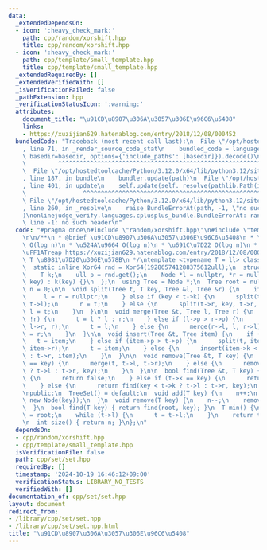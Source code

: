 ```yaml
---
data:
  _extendedDependsOn:
  - icon: ':heavy_check_mark:'
    path: cpp/random/xorshift.hpp
    title: cpp/random/xorshift.hpp
  - icon: ':heavy_check_mark:'
    path: cpp/template/small_template.hpp
    title: cpp/template/small_template.hpp
  _extendedRequiredBy: []
  _extendedVerifiedWith: []
  _isVerificationFailed: false
  _pathExtension: hpp
  _verificationStatusIcon: ':warning:'
  attributes:
    document_title: "\u91CD\u8907\u306A\u3057\u306E\u96C6\u5408"
    links:
    - https://xuzijian629.hatenablog.com/entry/2018/12/08/000452
  bundledCode: "Traceback (most recent call last):\n  File \"/opt/hostedtoolcache/Python/3.12.0/x64/lib/python3.12/site-packages/onlinejudge_verify/documentation/build.py\"\
    , line 71, in _render_source_code_stat\n    bundled_code = language.bundle(stat.path,\
    \ basedir=basedir, options={'include_paths': [basedir]}).decode()\n          \
    \         ^^^^^^^^^^^^^^^^^^^^^^^^^^^^^^^^^^^^^^^^^^^^^^^^^^^^^^^^^^^^^^^^^^^^^^^^^^^^^^^^^\n\
    \  File \"/opt/hostedtoolcache/Python/3.12.0/x64/lib/python3.12/site-packages/onlinejudge_verify/languages/cplusplus.py\"\
    , line 187, in bundle\n    bundler.update(path)\n  File \"/opt/hostedtoolcache/Python/3.12.0/x64/lib/python3.12/site-packages/onlinejudge_verify/languages/cplusplus_bundle.py\"\
    , line 401, in update\n    self.update(self._resolve(pathlib.Path(included), included_from=path))\n\
    \                ^^^^^^^^^^^^^^^^^^^^^^^^^^^^^^^^^^^^^^^^^^^^^^^^^^^^^^^^^\n \
    \ File \"/opt/hostedtoolcache/Python/3.12.0/x64/lib/python3.12/site-packages/onlinejudge_verify/languages/cplusplus_bundle.py\"\
    , line 260, in _resolve\n    raise BundleErrorAt(path, -1, \"no such header\"\
    )\nonlinejudge_verify.languages.cplusplus_bundle.BundleErrorAt: random/xorshift.hpp:\
    \ line -1: no such header\n"
  code: "#pragma once\n#include \"random/xorshift.hpp\"\n#include \"template/small_template.hpp\"\
    \n\n/**\n * @brief \u91CD\u8907\u306A\u3057\u306E\u96C6\u5408\n * \u633F\u5165\
    \ O(log n)\n * \u524A\u9664 O(log n)\n * \u691C\u7D22 O(log n)\n * \u5B9F\u88C5\
    \uFF1ATreap https://xuzijian629.hatenablog.com/entry/2018/12/08/000452\n * @tparam\
    \ T \u8981\u7D20\u306E\u578B\n */\ntemplate <typename T = ll> class TreeSet {\n\
    \  static inline Xor64 rnd = Xor64(192865741288375612ull);\n  struct Node {\n\
    \    T k;\n    ull p = rnd.get();\n    Node *l = nullptr, *r = nullptr;\n    Node(T\
    \ key) : k(key) {}\n  };\n  using Tree = Node *;\n  Tree root = nullptr;\n  int\
    \ n = 0;\n\n  void split(Tree t, T key, Tree &l, Tree &r) {\n    if (!t) {\n \
    \     l = r = nullptr;\n    } else if (key < t->k) {\n      split(t->l, key, l,\
    \ t->l);\n      r = t;\n    } else {\n      split(t->r, key, t->r, r);\n     \
    \ l = t;\n    }\n  }\n\n  void merge(Tree &t, Tree l, Tree r) {\n    if (!l ||\
    \ !r) {\n      t = l ? l : r;\n    } else if (l->p > r->p) {\n      merge(l->r,\
    \ l->r, r);\n      t = l;\n    } else {\n      merge(r->l, l, r->l);\n      t\
    \ = r;\n    }\n  }\n\n  void insert(Tree &t, Tree item) {\n    if (!t) {\n   \
    \   t = item;\n    } else if (item->p > t->p) {\n      split(t, item->k, item->l,\
    \ item->r);\n      t = item;\n    } else {\n      insert(item->k < t->k ? t->l\
    \ : t->r, item);\n    }\n  }\n\n  void remove(Tree &t, T key) {\n    if (t->k\
    \ == key) {\n      merge(t, t->l, t->r);\n    } else {\n      remove(key < t->k\
    \ ? t->l : t->r, key);\n    }\n  }\n\n  bool find(Tree &t, T key) {\n    if (!t)\
    \ {\n      return false;\n    } else if (t->k == key) {\n      return true;\n\
    \    } else {\n      return find(key < t->k ? t->l : t->r, key);\n    }\n  }\n\
    \npublic:\n  TreeSet() = default;\n  void add(T key) {\n    n++;\n    insert(root,\
    \ new Node(key));\n  }\n  void remove(T key) {\n    n--;\n    remove(root, key);\n\
    \  }\n  bool find(T key) { return find(root, key); }\n  T min() {\n    Tree t\
    \ = root;\n    while (t->l) {\n      t = t->l;\n    }\n    return t->k;\n  }\n\
    \n  int size() { return n; }\n};\n"
  dependsOn:
  - cpp/random/xorshift.hpp
  - cpp/template/small_template.hpp
  isVerificationFile: false
  path: cpp/set/set.hpp
  requiredBy: []
  timestamp: '2024-10-19 16:46:12+09:00'
  verificationStatus: LIBRARY_NO_TESTS
  verifiedWith: []
documentation_of: cpp/set/set.hpp
layout: document
redirect_from:
- /library/cpp/set/set.hpp
- /library/cpp/set/set.hpp.html
title: "\u91CD\u8907\u306A\u3057\u306E\u96C6\u5408"
---
```

